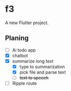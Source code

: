 # f3

A new Flutter project.

## Planing

- [ ] Ai todo app
- [x] chatbot
- [x] summarize long text
  - [x] type to summarization
  - [x] pick file and parse text
  - [ ] <s>text to speech</s>
- [ ] Ripple route